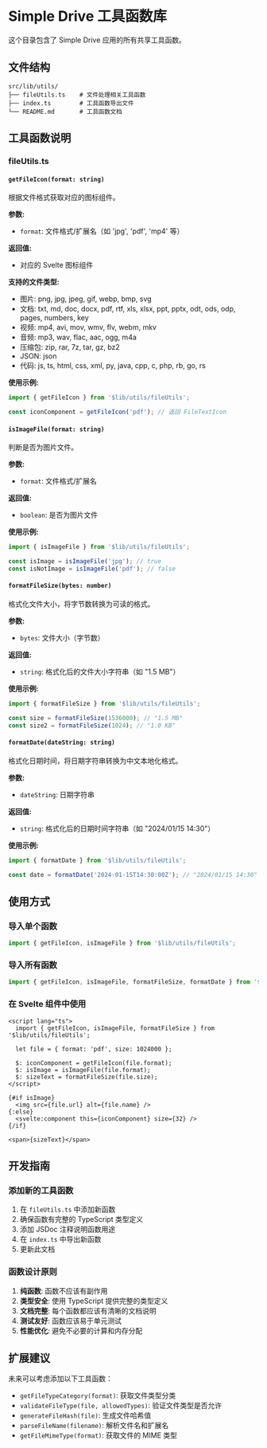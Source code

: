 # Simple Drive 工具函数库

这个目录包含了 Simple Drive 应用的所有共享工具函数。

## 文件结构

```
src/lib/utils/
├── fileUtils.ts    # 文件处理相关工具函数
├── index.ts        # 工具函数导出文件
└── README.md       # 工具函数文档
```

## 工具函数说明

### fileUtils.ts

#### `getFileIcon(format: string)`
根据文件格式获取对应的图标组件。

**参数:**
- `format`: 文件格式/扩展名（如 'jpg', 'pdf', 'mp4' 等）

**返回值:**
- 对应的 Svelte 图标组件

**支持的文件类型:**
- 图片: png, jpg, jpeg, gif, webp, bmp, svg
- 文档: txt, md, doc, docx, pdf, rtf, xls, xlsx, ppt, pptx, odt, ods, odp, pages, numbers, key
- 视频: mp4, avi, mov, wmv, flv, webm, mkv
- 音频: mp3, wav, flac, aac, ogg, m4a
- 压缩包: zip, rar, 7z, tar, gz, bz2
- JSON: json
- 代码: js, ts, html, css, xml, py, java, cpp, c, php, rb, go, rs

**使用示例:**
```typescript
import { getFileIcon } from '$lib/utils/fileUtils';

const iconComponent = getFileIcon('pdf'); // 返回 FileTextIcon
```

#### `isImageFile(format: string)`
判断是否为图片文件。

**参数:**
- `format`: 文件格式/扩展名

**返回值:**
- `boolean`: 是否为图片文件

**使用示例:**
```typescript
import { isImageFile } from '$lib/utils/fileUtils';

const isImage = isImageFile('jpg'); // true
const isNotImage = isImageFile('pdf'); // false
```

#### `formatFileSize(bytes: number)`
格式化文件大小，将字节数转换为可读的格式。

**参数:**
- `bytes`: 文件大小（字节数）

**返回值:**
- `string`: 格式化后的文件大小字符串（如 "1.5 MB"）

**使用示例:**
```typescript
import { formatFileSize } from '$lib/utils/fileUtils';

const size = formatFileSize(1536000); // "1.5 MB"
const size2 = formatFileSize(1024); // "1.0 KB"
```

#### `formatDate(dateString: string)`
格式化日期时间，将日期字符串转换为中文本地化格式。

**参数:**
- `dateString`: 日期字符串

**返回值:**
- `string`: 格式化后的日期时间字符串（如 "2024/01/15 14:30"）

**使用示例:**
```typescript
import { formatDate } from '$lib/utils/fileUtils';

const date = formatDate('2024-01-15T14:30:00Z'); // "2024/01/15 14:30"
```

## 使用方式

### 导入单个函数
```typescript
import { getFileIcon, isImageFile } from '$lib/utils/fileUtils';
```

### 导入所有函数
```typescript
import { getFileIcon, isImageFile, formatFileSize, formatDate } from '$lib/utils';
```

### 在 Svelte 组件中使用
```svelte
<script lang="ts">
  import { getFileIcon, isImageFile, formatFileSize } from '$lib/utils/fileUtils';
  
  let file = { format: 'pdf', size: 1024000 };
  
  $: iconComponent = getFileIcon(file.format);
  $: isImage = isImageFile(file.format);
  $: sizeText = formatFileSize(file.size);
</script>

{#if isImage}
  <img src={file.url} alt={file.name} />
{:else}
  <svelte:component this={iconComponent} size={32} />
{/if}

<span>{sizeText}</span>
```

## 开发指南

### 添加新的工具函数
1. 在 `fileUtils.ts` 中添加新函数
2. 确保函数有完整的 TypeScript 类型定义
3. 添加 JSDoc 注释说明函数用途
4. 在 `index.ts` 中导出新函数
5. 更新此文档

### 函数设计原则
1. **纯函数**: 函数不应该有副作用
2. **类型安全**: 使用 TypeScript 提供完整的类型定义
3. **文档完整**: 每个函数都应该有清晰的文档说明
4. **测试友好**: 函数应该易于单元测试
5. **性能优化**: 避免不必要的计算和内存分配

## 扩展建议

未来可以考虑添加以下工具函数：

- `getFileTypeCategory(format)`: 获取文件类型分类
- `validateFileType(file, allowedTypes)`: 验证文件类型是否允许
- `generateFileHash(file)`: 生成文件哈希值
- `parseFileName(filename)`: 解析文件名和扩展名
- `getFileMimeType(format)`: 获取文件的 MIME 类型
